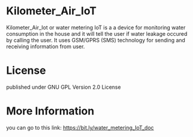 # Kilometer_Air_IoT
Kilometer_Air_Iot or water metering IoT is a a device for monitoring water consumption in the house and it will tell the user if water leakage occured by calling the user. It uses GSM/GPRS (SMS) technology for sending and receiving information from user.  
# License  
published under GNU GPL Version 2.0 License
# More Information
you can go to this link: https://bit.ly/water_metering_IoT_doc

